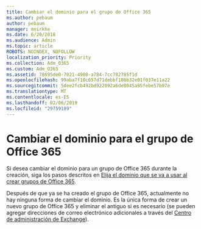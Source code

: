 ```yaml
---
title: Cambiar el dominio para el grupo de Office 365
ms.author: pebaum
author: pebaum
manager: mnirkhe
ms.date: 6/20/2018
ms.audience: Admin
ms.topic: article
ROBOTS: NOINDEX, NOFOLLOW
localization_priority: Priority
ms.collection: Adm_O365
ms.custom: Adm_O365
ms.assetid: 78695de0-7021-4900-a784-7cc782785f1d
ms.openlocfilehash: 99aba7f10c657d71debbf186b32e01f037e11a22
ms.sourcegitcommit: 5dee2fcb492bd922092a6de8045a95febe57b97e
ms.translationtype: MT
ms.contentlocale: es-ES
ms.lasthandoff: 02/06/2019
ms.locfileid: "29759189"
---
```

# <a name="change-the-domain-for-office-365-group"></a>Cambiar el dominio para el grupo de Office 365

Si desea cambiar el dominio para un grupo de Office 365 durante la creación, siga los pasos descritos en [Elija el dominio que se va a usar al crear grupos de Office 365](https://support.office.com/article/7cf5655d-e523-4bc3-a93b-3ccebf44a01a.aspx).
  
Después de que ya se ha creado el grupo de Office 365, actualmente no hay ninguna forma de cambiar el dominio. Es la única forma de crear un nuevo grupo de Office 365 y eliminar el antiguo si es necesario (se pueden agregar direcciones de correo electrónico adicionales a través del [Centro de administración de Exchange](https://outlook.office365.com/ecp.aspx)).
  

